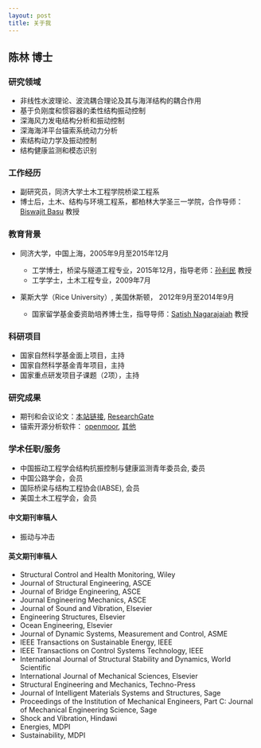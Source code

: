 ```yaml
---
layout: post
title: 关于我
---
```


## 陈林 博士

### 研究领域

-	非线性水波理论、波流耦合理论及其与海洋结构的耦合作用
- 基于负刚度和惯容器的柔性结构振动控制
-	深海风力发电结构分析和振动控制
-	深海海洋平台锚索系统动力分析
-	索结构动力学及振动控制
-	结构健康监测和模态识别

### 工作经历
- 副研究员，同济大学土木工程学院桥梁工程系
- 博士后，土木、结构与环境工程系，都柏林大学圣三一学院，合作导师：[Biswajit Basu](http://people.tcd.ie/Profile?Username=basub) 教授

### 教育背景

- 同济大学，中国上海，2005年9月至2015年12月
  *	工学博士，桥梁与隧道工程专业，2015年12月，指导老师：[孙利民](https://shmc.tongji.edu.cn/) 教授
  *	工学学士，土木工程专业，2009年7月

- 莱斯大学（Rice University）, 美国休斯顿， 2012年9月至2014年9月
  *	国家留学基金委资助培养博士生，指导导师：[Satish Nagarajaiah](http://satishnagarajaiah.rice.edu/) 教授

### 科研项目
- 国家自然科学基金面上项目，主持
- 国家自然科学基金青年项目，主持
- 国家重点研发项目子课题（2项），主持

### 研究成果

- 期刊和会议论文：[本站链接](http://chenllab.com/publications/), [ResearchGate](https://www.researchgate.net/profile/Lin_Chen96)
- 锚索开源分析软件： [openmoor](http://openmoor.org/), [其他](https://github.com/chen-lin)

### 学术任职/服务
- 中国振动工程学会结构抗振控制与健康监测青年委员会, 委员
- 中国公路学会，会员
- 国际桥梁与结构工程协会(IABSE), 会员
- 美国土木工程学会，会员

#### 中文期刊审稿人
- 振动与冲击

#### 英文期刊审稿人
-	Structural Control and Health Monitoring, Wiley
-	Journal of Structural Engineering, ASCE
-	Journal of Bridge Engineering, ASCE
-	Journal Engineering Mechanics, ASCE
-	Journal of Sound and Vibration, Elsevier
-	Engineering Structures, Elsevier
- Ocean Engineering, Elsevier
-	Journal of Dynamic Systems, Measurement and Control, ASME
-	IEEE Transactions on Sustainable Energy, IEEE
-	IEEE Transactions on Control Systems Technology, IEEE
-	International Journal of Structural Stability and Dynamics, World Scientific
- International Journal of Mechanical Sciences, Elsevier
- Structural Engineering and Mechanics, Techno-Press
- Journal of Intelligent Materials Systems and Structures, Sage
- Proceedings of the Institution of Mechanical Engineers, Part C: Journal of Mechanical Engineering Science, Sage
- Shock and Vibration, Hindawi
- Energies, MDPI
- Sustainability, MDPI

